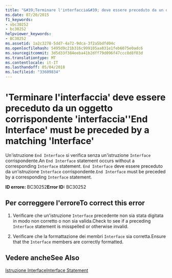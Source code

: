 ```yaml
---
title: "&#39;Terminare l'interfaccia&#39; deve essere preceduto da un oggetto corrispondente &#39;interfaccia&#39;"
ms.date: 07/20/2015
f1_keywords:
- vbc30252
- bc30252
helpviewer_keywords:
- BC30252
ms.assetid: 1a2c3278-5dd7-4a72-9dca-3f2a5bdfd04c
ms.openlocfilehash: 5495d9c21b316c999105aa831e1feb6075e0adc6
ms.sourcegitcommit: 3d5d33f384eeba41b2dff79d096f47ccc8d8f03d
ms.translationtype: MT
ms.contentlocale: it-IT
ms.lasthandoff: 05/04/2018
ms.locfileid: "33609834"
---
```

# <a name="39end-interface39-must-be-preceded-by-a-matching-39interface39"></a><span data-ttu-id="bb775-102">&#39;Terminare l'interfaccia&#39; deve essere preceduto da un oggetto corrispondente &#39;interfaccia&#39;</span><span class="sxs-lookup"><span data-stu-id="bb775-102">&#39;End Interface&#39; must be preceded by a matching &#39;Interface&#39;</span></span>
<span data-ttu-id="bb775-103">Un'istruzione `End Interface` si verifica senza un'istruzione `Interface` corrispondente.</span><span class="sxs-lookup"><span data-stu-id="bb775-103">An `End Interface` statement occurs without a corresponding `Interface` statement.</span></span> <span data-ttu-id="bb775-104">`End Interface` deve essere preceduto da un'istruzione `Interface` corrispondente.</span><span class="sxs-lookup"><span data-stu-id="bb775-104">`End Interface` must be preceded by a corresponding `Interface` statement.</span></span>  
  
 <span data-ttu-id="bb775-105">**ID errore:** BC30252</span><span class="sxs-lookup"><span data-stu-id="bb775-105">**Error ID:** BC30252</span></span>  
  
## <a name="to-correct-this-error"></a><span data-ttu-id="bb775-106">Per correggere l'errore</span><span class="sxs-lookup"><span data-stu-id="bb775-106">To correct this error</span></span>  
  
1.  <span data-ttu-id="bb775-107">Verificare che un'istruzione `Interface` precedente non sia stata digitata in modo non corretto o non sia valida.</span><span class="sxs-lookup"><span data-stu-id="bb775-107">Check to see if a preceding `Interface` statement is misspelled or otherwise invalid.</span></span>  
  
2.  <span data-ttu-id="bb775-108">Verificare che la formattazione dei membri `Interface` sia corretta.</span><span class="sxs-lookup"><span data-stu-id="bb775-108">Ensure that the `Interface` members are correctly formatted.</span></span>  
  
## <a name="see-also"></a><span data-ttu-id="bb775-109">Vedere anche</span><span class="sxs-lookup"><span data-stu-id="bb775-109">See Also</span></span>  
 [<span data-ttu-id="bb775-110">Istruzione Interface</span><span class="sxs-lookup"><span data-stu-id="bb775-110">Interface Statement</span></span>](../../visual-basic/language-reference/statements/interface-statement.md)

